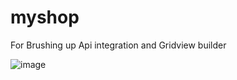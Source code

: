 # myshop

For Brushing up Api integration and Gridview builder 

![image](https://github.com/user-attachments/assets/a6bc715b-deb2-4177-ac85-f664b1beeedc)
